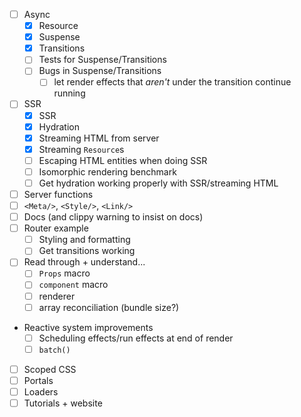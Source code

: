 - [ ] Async
  - [x] Resource
  - [x] Suspense
  - [x] Transitions
  - [ ] Tests for Suspense/Transitions
  - [ ] Bugs in Suspense/Transitions
    - [ ] let render effects that _aren't_ under the transition continue running
- [ ] SSR
  - [x] SSR
  - [x] Hydration
  - [x] Streaming HTML from server
  - [x] Streaming `Resource`s
  - [ ] Escaping HTML entities when doing SSR
  - [ ] Isomorphic rendering benchmark
  - [ ] Get hydration working properly with SSR/streaming HTML
- [ ] Server functions
- [ ] `<Meta/>`, `<Style/>`, `<Link/>`
- [ ] Docs (and clippy warning to insist on docs)
- [ ] Router example
  - [ ] Styling and formatting
  - [ ] Get transitions working
- [ ] Read through + understand...
  - [ ] `Props` macro
  - [ ] `component` macro
  - [ ] renderer
  - [ ] array reconciliation (bundle size?)
- Reactive system improvements
  - [ ] Scheduling effects/run effects at end of render
  - [ ] `batch()`
- [ ] Scoped CSS
- [ ] Portals
- [ ] Loaders
- [ ] Tutorials + website
